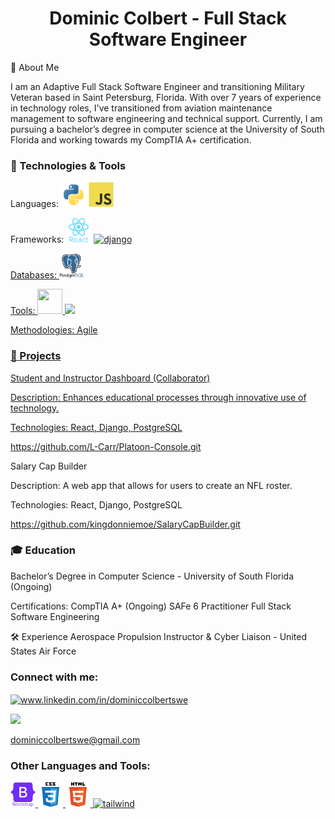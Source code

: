 <h1 align="center">Dominic Colbert - Full Stack Software Engineer</h1>

👋 About Me

I am an Adaptive Full Stack Software Engineer and transitioning Military Veteran based in Saint Petersburg, Florida. With over 7 years of experience in technology roles, I've transitioned from aviation maintenance management to software engineering and technical support. Currently, I am pursuing a bachelor’s degree in computer science at the University of South Florida and working towards my CompTIA A+ certification.

<h3>🔧 Technologies & Tools</h3>

Languages: <img src="https://raw.githubusercontent.com/devicons/devicon/master/icons/python/python-original.svg" alt="python" width="40" height="40"/> <img src="https://raw.githubusercontent.com/devicons/devicon/master/icons/javascript/javascript-original.svg" alt="javascript" width="40" height="40"/>

Frameworks: <img src="https://raw.githubusercontent.com/devicons/devicon/master/icons/react/react-original-wordmark.svg" alt="react" width="40" height="40"/> <a href="https://www.djangoproject.com/" target="_blank" rel="noreferrer"> <img src="https://cdn.worldvectorlogo.com/logos/django.svg" alt="django" width="40" height="40"/>

Databases: <img src="https://raw.githubusercontent.com/devicons/devicon/master/icons/postgresql/postgresql-original-wordmark.svg" alt="postgresql" width="40" height="40"/>

Tools: <img src="https://github.com/kingdonniemoe/kingdonniemoe/assets/142759410/fb352294-e7c6-451a-aaf8-61b35593068e" width="40" height="40"/> <img src="https://github.com/kingdonniemoe/kingdonniemoe/assets/142759410/733aa6b1-dc0f-495a-be68-6948bde66e5b" width ="40"/>

Methodologies: Agile

<h3>🚀 Projects</h3>

Student and Instructor Dashboard (Collaborator)

Description: Enhances educational processes through innovative use of technology.

Technologies: React, Django, PostgreSQL

https://github.com/L-Carr/Platoon-Console.git

Salary Cap Builder

Description: A web app that allows for users to create an NFL roster.

Technologies: React, Django, PostgreSQL

https://github.com/kingdonniemoe/SalaryCapBuilder.git

<h3>🎓 Education</h3>
Bachelor’s Degree in Computer Science - University of South Florida (Ongoing)

Certifications:
CompTIA A+ (Ongoing)
SAFe 6 Practitioner
Full Stack Software Engineering

🛠️ Experience
Aerospace Propulsion Instructor & Cyber Liaison - United States Air Force


<h3 align="left">Connect with me:</h3>
<p align="left">
<a href="https://linkedin.com/in/www.linkedin.com/in/dominiccolbertswe" target="blank"><img align="center" src="https://raw.githubusercontent.com/rahuldkjain/github-profile-readme-generator/master/src/images/icons/Social/linked-in-alt.svg" alt="www.linkedin.com/in/dominiccolbertswe" height="30" width="40" /></a>
</p>
<a href= "mailto: dominiccolbertswe@gmail.com"><img src="https://github.com/kingdonniemoe/kingdonniemoe/assets/142759410/b123f2d7-2860-4a26-92ed-e965973de111" height="40" /></a>

<a href= "mailto: dominiccolbertswe@gmail.com"> dominiccolbertswe@gmail.com </a>

<h3 align="left">Other Languages and Tools:</h3>
<p align="left"> <a href="https://getbootstrap.com" target="_blank" rel="noreferrer"> <img src="https://raw.githubusercontent.com/devicons/devicon/master/icons/bootstrap/bootstrap-plain-wordmark.svg" alt="bootstrap" width="40" height="40"/> </a> <a href="https://www.w3schools.com/css/" target="_blank" rel="noreferrer"> <img src="https://raw.githubusercontent.com/devicons/devicon/master/icons/css3/css3-original-wordmark.svg" alt="css3" width="40" height="40"/> </a>  </a> <a href="https://www.w3.org/html/" target="_blank" rel="noreferrer"> <img src="https://raw.githubusercontent.com/devicons/devicon/master/icons/html5/html5-original-wordmark.svg" alt="html5" width="40" height="40"/> </a> <a href="https://developer.mozilla.org/en-US/docs/Web/JavaScript" target="_blank" rel="noreferrer">  </a> <a href="https://www.postgresql.org" target="_blank" rel="noreferrer">  </a> <a href="https://www.python.org" target="_blank" rel="noreferrer">  </a> <a href="https://reactjs.org/" target="_blank" rel="noreferrer">  </a> <a href="https://tailwindcss.com/" target="_blank" rel="noreferrer"> <img src="https://www.vectorlogo.zone/logos/tailwindcss/tailwindcss-icon.svg" alt="tailwind" width="40" height="40"/> </a> </p>


